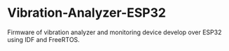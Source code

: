 # Vibration-Analyzer-ESP32
Firmware of vibration analyzer and monitoring device develop over ESP32 using IDF and FreeRTOS.
